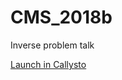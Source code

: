 # CMS_2018b
Inverse problem talk

[Launch in Callysto](https://hub.callysto.ca/jupyter/user-redirect/git-pull?repo=https://github.com/mlamoureux/CMS_2018b&subPath=CMS_Imaging.ipynb )
